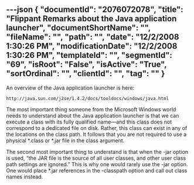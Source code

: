 ---json
{
  "documentId": "2076072078",
  "title": "Flippant Remarks about the Java application launcher",
  "documentShortName": "",
  "fileName": "",
  "path": "",
  "date": "12/2/2008 1:30:26 PM",
  "modificationDate": "12/2/2008 1:30:26 PM",
  "templateId": "",
  "segmentId": "69",
  "isRoot": "False",
  "isActive": "True",
  "sortOrdinal": "",
  "clientId": "",
  "tag": ""
}
---

An overview of the Java application launcher is here:

    http://java.sun.com/j2se/1.4.2/docs/tooldocs/windows/java.html

The most important thing someone from the Microsoft Windows world needs to understand about the Java application launcher is that we can execute a class with its fully qualified name—and this class does not correspond to a dedicated file on disk. Rather, this class can exist in any of the locations on the class path. It follows that you are not required to use a physical *.class or *.jar file in the class argument.

The second most important thing to understand is that when the -jar option is used, “the JAR file is the source of all user classes, and other user class path settings are ignored.” This is why one would rarely use the -jar option. One would place *.jar references in the -classpath option and call out class names instead.
